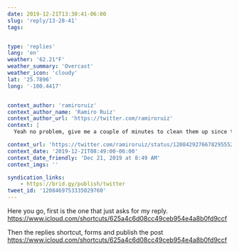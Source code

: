 ```yaml
---
date: 2019-12-21T13:30:41-06:00
slug: 'reply/13-28-41'
tags:


type: 'replies'
lang: 'en'
weather: '62.21°F'
weather_summary: 'Overcast'
weather_icon: 'cloudy'
lat: '25.7896'
long: '-100.4417'


context_author: 'ramiroruiz'
context_author_name: 'Ramiro Ruiz'
context_author_url: 'https://twitter.com/ramiroruiz'
context: |
  Yeah no problem, give me a couple of minutes to clean them up since those shortcuts are set for two languages as my site is multilingual. (https://ramiroruiz.com/replies/2019/12/21/10-47-42)

context_url: 'https://twitter.com/ramiroruiz/status/1208429276678295552?s=12'
context_date: '2019-12-21T08:49:00-06:00'
context_date_friendly: 'Dec 21, 2019 at 8:49 AM'
context_imgs: ''

syndication_links:
    - https://brid.gy/publish/twitter
tweet_id: '1208469753335029760'
---
```

Here you go, first is the one that just asks for my reply. https://www.icloud.com/shortcuts/625a4c6d08cc49ceb954e4a8b0fd9ccf

Then the replies shortcut, forms and publish the post
https://www.icloud.com/shortcuts/625a4c6d08cc49ceb954e4a8b0fd9ccf
